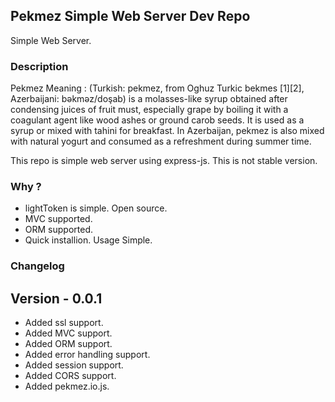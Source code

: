 ## Pekmez Simple Web Server Dev Repo


Simple Web Server.


### Description


Pekmez Meaning : (Turkish: pekmez, from Oghuz Turkic bekmes [1][2], Azerbaijani: bəkməz/doşab) is a molasses-like syrup obtained after condensing juices of fruit must, especially grape by boiling it with a coagulant agent like wood ashes or ground carob seeds. It is used as a syrup or mixed with tahini for breakfast. In Azerbaijan, pekmez is also mixed with natural yogurt and consumed as a refreshment during summer time.

This repo is simple web server using express-js. This is not stable version. 


### Why ?

- lightToken is simple. Open source. 
- MVC supported.
- ORM supported.
- Quick installion. Usage Simple.


### Changelog

## Version - 0.0.1

- Added ssl support.
- Added MVC support.
- Added ORM support.
- Added error handling support.
- Added session support.
- Added CORS support.
- Added pekmez.io.js.
